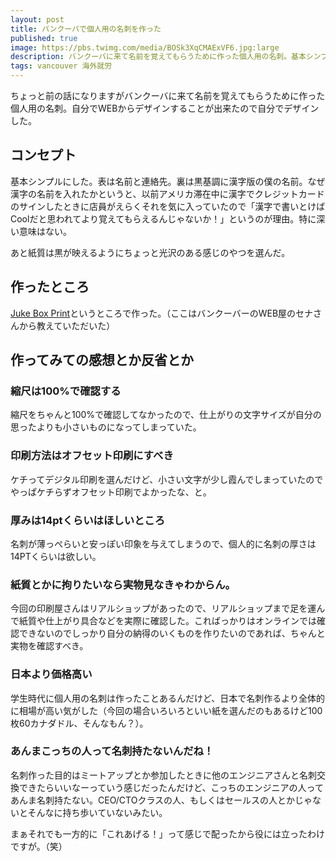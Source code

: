 ```yaml
---
layout: post
title: バンクーバで個人用の名刺を作った
published: true
image: https://pbs.twimg.com/media/BOSk3XqCMAExVF6.jpg:large
description: バンクーバに来て名前を覚えてもらうために作った個人用の名刺。基本シンプルにした。表は名前と連絡先。裏は黒基調に漢字版の僕の名前
tags: vancouver 海外就労
---
```


ちょっと前の話になりますがバンクーバに来て名前を覚えてもらうために作った個人用の名刺。自分でWEBからデザインすることが出来たので自分でデザインした。

コンセプト
-----
基本シンプルにした。表は名前と連絡先。裏は黒基調に漢字版の僕の名前。なぜ漢字の名前を入れたかというと、以前アメリカ滞在中に漢字でクレジットカードのサインしたときに店員がえらくそれを気に入っていたので「漢字で書いとけばCoolだと思われてより覚えてもらえるんじゃないか！」というのが理由。特に深い意味はない。

あと紙質は黒が映えるようにちょっと光沢のある感じのやつを選んだ。

作ったところ
-----
[Juke Box Print](http://www.jukeboxprint.com/index.php)というところで作った。（ここはバンクーバーのWEB屋のセナさんから教えていただいた）

作ってみての感想とか反省とか
-----

### 縮尺は100%で確認する
縮尺をちゃんと100%で確認してなかったので、仕上がりの文字サイズが自分の思ったよりも小さいものになってしまっていた。

### 印刷方法はオフセット印刷にすべき
ケチってデジタル印刷を選んだけど、小さい文字が少し霞んでしまっていたのでやっぱケチらずオフセット印刷でよかったな、と。

### 厚みは14ptくらいはほしいところ
名刺が薄っぺらいと安っぽい印象を与えてしまうので、個人的に名刺の厚さは14PTくらいは欲しい。

### 紙質とかに拘りたいなら実物見なきゃわからん。
今回の印刷屋さんはリアルショップがあったので、リアルショップまで足を運んで紙質や仕上がり具合などを実際に確認した。こればっかりはオンラインでは確認できないのでしっかり自分の納得のいくものを作りたいのであれば、ちゃんと実物を確認すべき。

### 日本より価格高い
学生時代に個人用の名刺は作ったことあるんだけど、日本で名刺作るより全体的に相場が高い気がした（今回の場合いろいろといい紙を選んだのもあるけど100枚60カナダドル、そんなもん？）。

### あんまこっちの人って名刺持たないんだね！
名刺作った目的はミートアップとか参加したときに他のエンジニアさんと名刺交換できたらいいなーっていう感じだったんだけど、こっちのエンジニアの人ってあんま名刺持たない。CEO/CTOクラスの人、もしくはセールスの人とかじゃないとそんなに持ち歩いていないみたい。

まぁそれでも一方的に「これあげる！」って感じで配ったから役には立ったわけですが。（笑）
